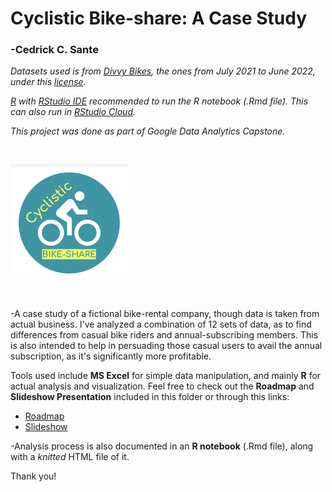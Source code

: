 # Cyclistic Bike-share: A Case Study
### -Cedrick C. Sante

*Datasets used is from [Divvy Bikes](https://divvy-tripdata.s3.amazonaws.com/index.html), the ones from July 2021 to June 2022, under this [license](https://ride.divvybikes.com/data-license-agreement).*

*[R](https://cran.r-project.org/mirrors.html) with [RStudio IDE](https://www.rstudio.com/products/rstudio/download/#download) recommended to run the R notebook (.Rmd file). This can also run in [RStudio Cloud](rstudio.cloud).*

*This project was done as part of Google Data Analytics Capstone.*

<br>

![](logo.png)

<br>

-A case study of a fictional bike-rental company, though data is taken from actual business. I've analyzed a combination of 12 sets of data, as to find differences from casual bike riders and annual-subscribing members. This is also intended to help in persuading those casual users to avail the annual subscription, as it's significantly more profitable.

Tools used include **MS Excel** for simple data manipulation, and mainly **R** for actual analysis and visualization. Feel free to check out the **Roadmap** and **Slideshow Presentation** included in this folder or through this links: 
  - [Roadmap](https://docs.google.com/document/d/1NrP-5rhY4dA5hN4HwWCeGP3eWc6mn--nZiTXk4OFl_s/edit?usp=sharing)
  - [Slideshow](https://docs.google.com/presentation/d/1PDHf-yU1aZB1BqKPXKldaiuFnZTV0EwI6rUIFHyTny8/edit?usp=sharing)


-Analysis process is also documented in an **R notebook** (.Rmd file), along with a *knitted* HTML file of it.

Thank you!
